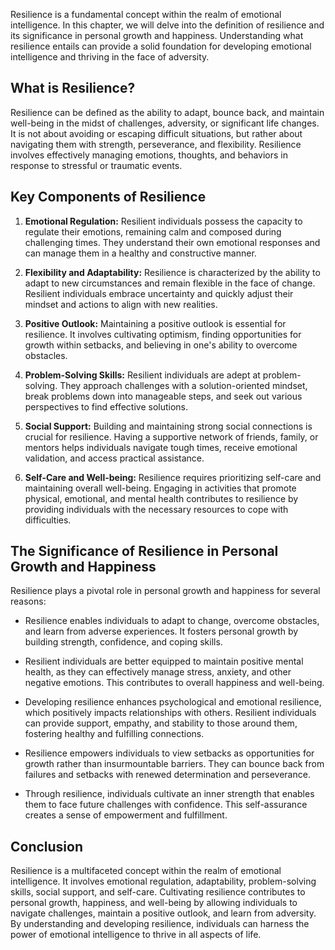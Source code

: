 
Resilience is a fundamental concept within the realm of emotional intelligence. In this chapter, we will delve into the definition of resilience and its significance in personal growth and happiness. Understanding what resilience entails can provide a solid foundation for developing emotional intelligence and thriving in the face of adversity.

**What is Resilience?**
-----------------------

Resilience can be defined as the ability to adapt, bounce back, and maintain well-being in the midst of challenges, adversity, or significant life changes. It is not about avoiding or escaping difficult situations, but rather about navigating them with strength, perseverance, and flexibility. Resilience involves effectively managing emotions, thoughts, and behaviors in response to stressful or traumatic events.

**Key Components of Resilience**
--------------------------------

1. **Emotional Regulation:** Resilient individuals possess the capacity to regulate their emotions, remaining calm and composed during challenging times. They understand their own emotional responses and can manage them in a healthy and constructive manner.

2. **Flexibility and Adaptability:** Resilience is characterized by the ability to adapt to new circumstances and remain flexible in the face of change. Resilient individuals embrace uncertainty and quickly adjust their mindset and actions to align with new realities.

3. **Positive Outlook:** Maintaining a positive outlook is essential for resilience. It involves cultivating optimism, finding opportunities for growth within setbacks, and believing in one's ability to overcome obstacles.

4. **Problem-Solving Skills:** Resilient individuals are adept at problem-solving. They approach challenges with a solution-oriented mindset, break problems down into manageable steps, and seek out various perspectives to find effective solutions.

5. **Social Support:** Building and maintaining strong social connections is crucial for resilience. Having a supportive network of friends, family, or mentors helps individuals navigate tough times, receive emotional validation, and access practical assistance.

6. **Self-Care and Well-being:** Resilience requires prioritizing self-care and maintaining overall well-being. Engaging in activities that promote physical, emotional, and mental health contributes to resilience by providing individuals with the necessary resources to cope with difficulties.

**The Significance of Resilience in Personal Growth and Happiness**
-------------------------------------------------------------------

Resilience plays a pivotal role in personal growth and happiness for several reasons:

* Resilience enables individuals to adapt to change, overcome obstacles, and learn from adverse experiences. It fosters personal growth by building strength, confidence, and coping skills.

* Resilient individuals are better equipped to maintain positive mental health, as they can effectively manage stress, anxiety, and other negative emotions. This contributes to overall happiness and well-being.

* Developing resilience enhances psychological and emotional resilience, which positively impacts relationships with others. Resilient individuals can provide support, empathy, and stability to those around them, fostering healthy and fulfilling connections.

* Resilience empowers individuals to view setbacks as opportunities for growth rather than insurmountable barriers. They can bounce back from failures and setbacks with renewed determination and perseverance.

* Through resilience, individuals cultivate an inner strength that enables them to face future challenges with confidence. This self-assurance creates a sense of empowerment and fulfillment.

**Conclusion**
--------------

Resilience is a multifaceted concept within the realm of emotional intelligence. It involves emotional regulation, adaptability, problem-solving skills, social support, and self-care. Cultivating resilience contributes to personal growth, happiness, and well-being by allowing individuals to navigate challenges, maintain a positive outlook, and learn from adversity. By understanding and developing resilience, individuals can harness the power of emotional intelligence to thrive in all aspects of life.
